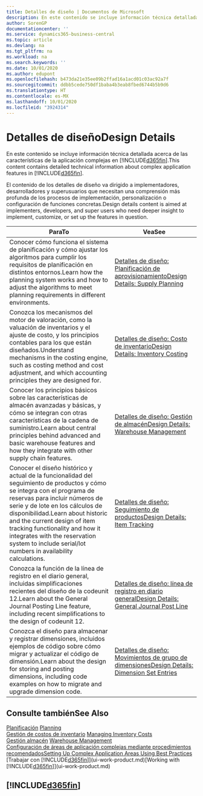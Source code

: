 ```yaml
---
title: Detalles de diseño | Documentos de Microsoft
description: En este contenido se incluye información técnica detallada acerca de las características de la aplicación complejas en Business Central
author: SorenGP
documentationcenter: ''
ms.service: dynamics365-business-central
ms.topic: article
ms.devlang: na
ms.tgt_pltfrm: na
ms.workload: na
ms.search.keywords: ''
ms.date: 10/01/2020
ms.author: edupont
ms.openlocfilehash: b473da21e35ee09b2ffad16a1acd01c03ac92a7f
ms.sourcegitcommit: ddbb5cede750df1baba4b3eab8fbed6744b5b9d6
ms.translationtype: HT
ms.contentlocale: es-MX
ms.lasthandoff: 10/01/2020
ms.locfileid: "3924314"
---
```

# <a name="design-details"></a><span data-ttu-id="108a6-103">Detalles de diseño</span><span class="sxs-lookup"><span data-stu-id="108a6-103">Design Details</span></span>
<span data-ttu-id="108a6-104">En este contenido se incluye información técnica detallada acerca de las características de la aplicación complejas en [!INCLUDE[d365fin](includes/d365fin_md.md)].</span><span class="sxs-lookup"><span data-stu-id="108a6-104">This content contains detailed technical information about complex application features in [!INCLUDE[d365fin](includes/d365fin_md.md)].</span></span>  

 <span data-ttu-id="108a6-105">El contenido de los detalles de diseño va dirigido a implementadores, desarrolladores y superusuarios que necesitan una comprensión más profunda de los procesos de implementación, personalización o configuración de funciones concretas.</span><span class="sxs-lookup"><span data-stu-id="108a6-105">Design details content is aimed at implementers, developers, and super users who need deeper insight to implement, customize, or set up the features in question.</span></span>  

|<span data-ttu-id="108a6-106">**Para**</span><span class="sxs-lookup"><span data-stu-id="108a6-106">**To**</span></span>|<span data-ttu-id="108a6-107">**Vea**</span><span class="sxs-lookup"><span data-stu-id="108a6-107">**See**</span></span>|  
|------------|-------------|  
|<span data-ttu-id="108a6-108">Conocer cómo funciona el sistema de planificación y cómo ajustar los algoritmos para cumplir los requisitos de planificación en distintos entornos.</span><span class="sxs-lookup"><span data-stu-id="108a6-108">Learn how the planning system works and how to adjust the algorithms to meet planning requirements in different environments.</span></span>|[<span data-ttu-id="108a6-109">Detalles de diseño: Planificación de aprovisionamiento</span><span class="sxs-lookup"><span data-stu-id="108a6-109">Design Details: Supply Planning</span></span>](design-details-supply-planning.md)|  
|<span data-ttu-id="108a6-110">Conozca los mecanismos del motor de valoración, como la valuación de inventarios y el ajuste de costo, y los principios contables para los que están diseñados.</span><span class="sxs-lookup"><span data-stu-id="108a6-110">Understand mechanisms in the costing engine, such as costing method and cost adjustment, and which accounting principles they are designed for.</span></span>|[<span data-ttu-id="108a6-111">Detalles de diseño: Costo de inventario</span><span class="sxs-lookup"><span data-stu-id="108a6-111">Design Details: Inventory Costing</span></span>](design-details-inventory-costing.md)|  
|<span data-ttu-id="108a6-112">Conocer los principios básicos sobre las características de almacén avanzadas y básicas, y cómo se integran con otras características de la cadena de suministro.</span><span class="sxs-lookup"><span data-stu-id="108a6-112">Learn about central principles behind advanced and basic warehouse features and how they integrate with other supply chain features.</span></span>|[<span data-ttu-id="108a6-113">Detalles de diseño: Gestión de almacén</span><span class="sxs-lookup"><span data-stu-id="108a6-113">Design Details: Warehouse Management</span></span>](design-details-warehouse-management.md)|  
|<span data-ttu-id="108a6-114">Conocer el diseño histórico y actual de la funcionalidad del seguimiento de productos y cómo se integra con el programa de reservas para incluir números de serie y de lote en los cálculos de disponibilidad.</span><span class="sxs-lookup"><span data-stu-id="108a6-114">Learn about historic and the current design of item tracking functionality and how it integrates with the reservation system to include serial/lot numbers in availability calculations.</span></span>|[<span data-ttu-id="108a6-115">Detalles de diseño: Seguimiento de productos</span><span class="sxs-lookup"><span data-stu-id="108a6-115">Design Details: Item Tracking</span></span>](design-details-item-tracking.md)|  
|<span data-ttu-id="108a6-116">Conozca la función de la línea de registro en el diario general, incluidas simplificaciones recientes del diseño de la codeunit 12.</span><span class="sxs-lookup"><span data-stu-id="108a6-116">Learn about the General Journal Posting Line feature, including recent simplifications to the design of codeunit 12.</span></span>|[<span data-ttu-id="108a6-117">Detalles de diseño: línea de registro en diario general</span><span class="sxs-lookup"><span data-stu-id="108a6-117">Design Details: General Journal Post Line</span></span>](design-details-general-journal-post-line.md)|
|<span data-ttu-id="108a6-118">Conozca el diseño para almacenar y registrar dimensiones, incluidos ejemplos de código sobre cómo migrar y actualizar el código de dimensión.</span><span class="sxs-lookup"><span data-stu-id="108a6-118">Learn about the design for storing and posting dimensions, including code examples on how to migrate and upgrade dimension code.</span></span>|[<span data-ttu-id="108a6-119">Detalles de diseño: Movimientos de grupo de dimensiones</span><span class="sxs-lookup"><span data-stu-id="108a6-119">Design Details: Dimension Set Entries</span></span>](design-details-dimension-set-entries.md)| 

## <a name="see-also"></a><span data-ttu-id="108a6-120">Consulte también</span><span class="sxs-lookup"><span data-stu-id="108a6-120">See Also</span></span>  
 <span data-ttu-id="108a6-121">[Planificación](production-planning.md) </span><span class="sxs-lookup"><span data-stu-id="108a6-121">[Planning](production-planning.md) </span></span>  
 <span data-ttu-id="108a6-122">[Gestión de costos de inventario](finance-manage-inventory-costs.md) </span><span class="sxs-lookup"><span data-stu-id="108a6-122">[Managing Inventory Costs](finance-manage-inventory-costs.md) </span></span>  
 <span data-ttu-id="108a6-123">[Gestión almacén](warehouse-manage-warehouse.md) </span><span class="sxs-lookup"><span data-stu-id="108a6-123">[Warehouse Management](warehouse-manage-warehouse.md) </span></span>  
 [<span data-ttu-id="108a6-124">Configuración de áreas de aplicación complejas mediante procedimientos recomendados</span><span class="sxs-lookup"><span data-stu-id="108a6-124">Setting Up Complex Application Areas Using Best Practices</span></span>](set-up-complex-application-areas-using-best-practices.md)  
 <span data-ttu-id="108a6-125">[Trabajar con [!INCLUDE[d365fin](includes/d365fin_md.md)]](ui-work-product.md)</span><span class="sxs-lookup"><span data-stu-id="108a6-125">[Working with [!INCLUDE[d365fin](includes/d365fin_md.md)]](ui-work-product.md)</span></span>

 ## [!INCLUDE[d365fin](includes/free_trial_md.md)]  
